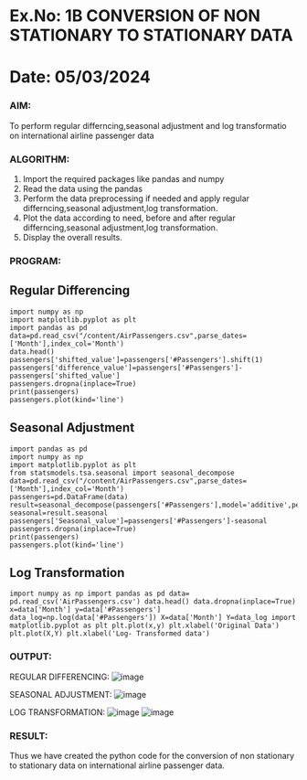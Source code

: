 # Ex.No: 1B                     CONVERSION OF NON STATIONARY TO STATIONARY DATA
# Date: 05/03/2024

### AIM:
To perform regular differncing,seasonal adjustment and log transformatio on international airline passenger data
### ALGORITHM:
1. Import the required packages like pandas and numpy
2. Read the data using the pandas
3. Perform the data preprocessing if needed and apply regular differncing,seasonal adjustment,log transformation.
4. Plot the data according to need, before and after regular differncing,seasonal adjustment,log transformation.
5. Display the overall results.
### PROGRAM:
## Regular Differencing
```
import numpy as np
import matplotlib.pyplot as plt
import pandas as pd
data=pd.read_csv("/content/AirPassengers.csv",parse_dates=['Month'],index_col='Month')
data.head()
passengers['shifted_value']=passengers['#Passengers'].shift(1)
passengers['difference_value']=passengers['#Passengers']-passengers['shifted_value']
passengers.dropna(inplace=True)
print(passengers)
passengers.plot(kind='line')
```

## Seasonal Adjustment
```
import pandas as pd
import numpy as np
import matplotlib.pyplot as plt
from statsmodels.tsa.seasonal import seasonal_decompose
data=pd.read_csv("/content/AirPassengers.csv",parse_dates=['Month'],index_col='Month')
passengers=pd.DataFrame(data)
result=seasonal_decompose(passengers['#Passengers'],model='additive',period=1)
seasonal=result.seasonal
passengers['Seasonal_value']=passengers['#Passengers']-seasonal
passengers.dropna(inplace=True)
print(passengers)
passengers.plot(kind='line')
```
## Log Transformation
``
import numpy as np
import pandas as pd
data= pd.read_csv('AirPassengers.csv')
data.head()
data.dropna(inplace=True)
x=data['Month']
y=data['#Passengers']
data_log=np.log(data['#Passengers'])
X=data['Month']
Y=data_log
import matplotlib.pyplot as plt
plt.plot(x,y)
plt.xlabel('Original Data')
plt.plot(X,Y)
plt.xlabel('Log- Transformed data')
``

### OUTPUT:

REGULAR DIFFERENCING:
![image](https://github.com/Vivekreddy8360/TSA_EXP1B/assets/94525701/e254bd66-541c-4c6b-ad70-55a6a16b1f19)



SEASONAL ADJUSTMENT:
![image](https://github.com/Vivekreddy8360/TSA_EXP1B/assets/94525701/4d0febe0-b100-456b-9a60-e6064f3bab15)


LOG TRANSFORMATION:
![image](https://github.com/Vivekreddy8360/TSA_EXP1B/assets/94525701/b33397ed-769e-4be4-9bbb-144dc4d61d81)
![image](https://github.com/Vivekreddy8360/TSA_EXP1B/assets/94525701/49a71ec2-d4bb-4ca2-91b8-e773e7d39acf)





### RESULT:
Thus we have created the python code for the conversion of non stationary to stationary data on international airline passenger
data.
